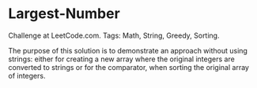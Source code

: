 # Largest-Number
Challenge at LeetCode.com. Tags: Math, String, Greedy, Sorting.

The purpose of this solution is to demonstrate an approach without using strings:
either for creating a new array where the original integers are converted to strings 
or for the comparator, when sorting the original array of integers. 
